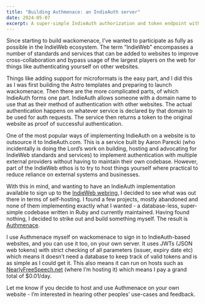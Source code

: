 ```yaml
---
title: "Building Authmenace: an IndieAuth server"
date: 2024-05-07
excerpt: A super-simple IndieAuth authorization and token endpoint with no database.
---
```


Since starting to build wackomenace, I’ve wanted to participate as fully as possible in the IndieWeb ecosystem. The term “IndieWeb” encompasses a number of standards and services that can be added to websites to improve cross-collaboration and bypass usage of the largest players on the web for things like authenticating yourself on other websites.

Things like adding support for microformats is the easy part, and I did this as I was first building the Astro templates and preparing to launch wackomenace. Then there are the more complicated parts, of which IndieAuth forms one part. IndieAuth allows someone with a domain name to use that as their method of authentication with other websites. The actual authentication happens on whatever service is declared by that domain to be used for auth requests. The service then returns a token to the original website as proof of successful authentication.

One of the most popular ways of implementing IndieAuth on a website is to outsource it to IndieAuth.com. This is a service built by Aaron Parecki (who incidentally is doing the Lord’s work on building, hosting and advocating for IndieWeb standards and services) to implement authentication with multiple external providers without having to maintain their own codebase. However, part of the IndieWeb ethos is to try to host things yourself where practical to reduce reliance on external systems and businesses.

With this in mind, and wanting to have an IndieAuth implementation available to sign up to the [IndieWeb webring](https://xn--sr8hvo.ws), I decided to see what was out there in terms of self-hosting. I found a few projects, mostly abandoned and none of them implementing exactly what I wanted - a database-less, super-simple codebase written in Ruby and currently maintained. Having found nothing, I decided to strike out and build something myself. The result is [Authmenace](https://github.com/rubenarakelyan/authmenace).

I use Authmenace myself on wackomenace to sign in to IndieAuth-based websites, and you can use it too, on your own server. It uses JWTs (JSON web tokens) with strict checking of all parameters (issuer, expiry date etc) which means it doesn’t need a database to keep track of valid tokens and is as simple as I could get it. This also means it can run on hosts such as [NearlyFreeSpeech.net](https://www.nearlyfreespeech.net) (where I’m hosting it) which means I pay a grand total of $0.01/day.

Let me know if you decide to host and use Authmenace on your own website - I’m interested in hearing other peoples’ use-cases and feedback.
